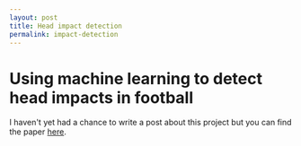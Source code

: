 ```yaml
---
layout: post
title: Head impact detection
permalink: impact-detection
---
```


# Using machine learning to detect head impacts in football

I haven't yet had a chance to write a post about this project but you can find the paper [here](http://ieeexplore.ieee.org/document/6805633/).



